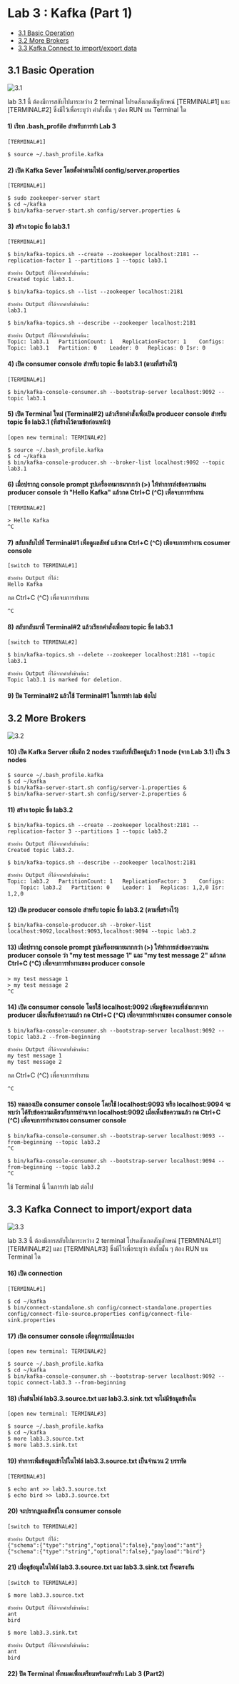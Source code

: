 # Lab 3 : Kafka (Part 1)

- [3.1 Basic Operation](#31-basic-operation)
- [3.2 More Brokers](#32-more-brokers)
- [3.3 Kafka Connect to import/export data](#33-kafka-connect-to-importexport-data)

## 3.1 Basic Operation

![3.1](https://github.com/innosoft-mis/de/blob/master/lab/img/kafka0301.png)

lab 3.1 นี้ ต้องมีการสลับไปมาระหว่าง 2 terminal โปรดสังเกตสัญลักษณ์ [TERMINAL#1] และ [TERMINAL#2] ซึ่งมีไว้เพื่อระบุว่า คำสั่งนั้น ๆ ต้อง RUN บน Terminal ใด

#### 1)	เรียก .bash_profile สำหรับการทำ Lab 3
```
[TERMINAL#1]

$ source ~/.bash_profile.kafka
```

#### 2)	เปิด Kafka Sever โดยตั้งค่าตามไฟล์ config/server.properties
```
[TERMINAL#1]

$ sudo zookeeper-server start
$ cd ~/kafka
$ bin/kafka-server-start.sh config/server.properties &
```

#### 3)	สร้าง topic ชื่อ lab3.1
```
[TERMINAL#1]

$ bin/kafka-topics.sh --create --zookeeper localhost:2181 --replication-factor 1 --partitions 1 --topic lab3.1

ตัวอย่าง Output ที่ได้จากคำสั่งข้างต้น:
Created topic lab3.1.

$ bin/kafka-topics.sh --list --zookeeper localhost:2181 

ตัวอย่าง Output ที่ได้จากคำสั่งข้างต้น:
lab3.1

$ bin/kafka-topics.sh --describe --zookeeper localhost:2181

ตัวอย่าง Output ที่ได้จากคำสั่งข้างต้น:
Topic: lab3.1	PartitionCount: 1	ReplicationFactor: 1	Configs: 
Topic: lab3.1	Partition: 0	Leader: 0	Replicas: 0	Isr: 0
```

#### 4)	เปิด consumer console สำหรับ topic ชื่อ lab3.1 (ตามที่สร้างไว้)
```
[TERMINAL#1]

$ bin/kafka-console-consumer.sh --bootstrap-server localhost:9092 --topic lab3.1
```
 
#### 5)	เปิด Terminal ใหม่ (Terminal#2) แล้วเรียกคำสั่งเพื่อเปิด producer console สำหรับ topic ชื่อ lab3.1 (ที่สร้างไว้ตามข้อก่อนหน้า) 
```
[open new terminal: TERMINAL#2]

$ source ~/.bash_profile.kafka
$ cd ~/kafka
$ bin/kafka-console-producer.sh --broker-list localhost:9092 --topic lab3.1
```
 
#### 6)	เมื่อปรากฎ console prompt รูปเครื่องหมายมากกว่า (>) ให้ทำการส่งข้อความผ่าน producer console ว่า  "Hello Kafka" แล้วกด Ctrl+C (^C) เพื่อจบการทำงาน
```
[TERMINAL#2]

> Hello Kafka
^C
```
 
#### 7)	สลับกลับไปที่ Terminal#1 เพื่อดูผลลัพธ์ แล้วกด Ctrl+C (^C) เพื่อจบการทำงาน cosumer console
```
[switch to TERMINAL#1]

ตัวอย่าง Output ที่ได้:
Hello Kafka
``` 
กด Ctrl+C (^C) เพื่อจบการทำงาน
```
^C
```

#### 8)	สลับกลับมาที่ Terminal#2 แล้วเรียกคำสั่งเพื่อลบ topic ชื่อ lab3.1
```
[switch to TERMINAL#2]

$ bin/kafka-topics.sh --delete --zookeeper localhost:2181 --topic lab3.1

ตัวอย่าง Output ที่ได้จากคำสั่งข้างต้น:
Topic lab3.1 is marked for deletion.
```

#### 9)	ปิด Terminal#2 แล้วใช้ Terminal#1 ในการทำ lab ต่อไป

## 3.2	More Brokers

![3.2](https://github.com/innosoft-mis/de/blob/master/lab/img/kafka0302.png)

#### 10) เปิด Kafka Server เพิ่มอีก 2 nodes รวมกับที่เปิดอยู่แล้ว 1 node (จาก Lab 3.1) เป็น 3 nodes
```
$ source ~/.bash_profile.kafka
$ cd ~/kafka
$ bin/kafka-server-start.sh config/server-1.properties &
$ bin/kafka-server-start.sh config/server-2.properties &
```
 
#### 11) สร้าง topic ชื่อ lab3.2
```
$ bin/kafka-topics.sh --create --zookeeper localhost:2181 --replication-factor 3 --partitions 1 --topic lab3.2

ตัวอย่าง Output ที่ได้จากคำสั่งข้างต้น:
Created topic lab3.2.

$ bin/kafka-topics.sh --describe --zookeeper localhost:2181

ตัวอย่าง Output ที่ได้จากคำสั่งข้างต้น:
Topic: lab3.2	PartitionCount: 1	ReplicationFactor: 3	Configs: 
	Topic: lab3.2	Partition: 0	Leader: 1	Replicas: 1,2,0	Isr: 1,2,0
```
 
#### 12) เปิด producer console สำหรับ topic ชื่อ lab3.2 (ตามที่สร้างไว้)
```
$ bin/kafka-console-producer.sh --broker-list localhost:9092,localhost:9093,localhost:9094 --topic lab3.2 
```

#### 13) เมื่อปรากฎ console prompt รูปเครื่องหมายมากกว่า (>) ให้ทำการส่งข้อความผ่าน producer console ว่า "my test message 1" และ "my test message 2" แล้วกด Ctrl+C (^C) เพื่อจบการทำงานของ producer console
```
> my test message 1
> my test message 2
^C
```
 
#### 14) เปิด consumer console โดยใช้ localhost:9092 เพิ่มดูข้อความที่ส่งมากจาก producer เมื่อเห็นข้อความแล้ว กด Ctrl+C (^C) เพื่อจบการทำงานของ consumer console
```
$ bin/kafka-console-consumer.sh --bootstrap-server localhost:9092 --topic lab3.2 --from-beginning 

ตัวอย่าง Output ที่ได้จากคำสั่งข้างต้น:
my test message 1
my test message 2
```
กด Ctrl+C (^C) เพื่อจบการทำงาน
```
^C
```

#### 15) ทดลองเปิด consumer console โดยใช้ localhost:9093 หรือ localhost:9094 จะพบว่า ได้รับข้อความเดียวกับการอ่านจาก localhost:9092 เมื่อเห็นข้อความแล้ว กด Ctrl+C (^C) เพื่อจบการทำงานของ consumer console
```
$ bin/kafka-console-consumer.sh --bootstrap-server localhost:9093 --from-beginning --topic lab3.2
^C

$ bin/kafka-console-consumer.sh --bootstrap-server localhost:9094 --from-beginning --topic lab3.2
^C
```
ใช้ Terminal นี้ ในการทำ lab ต่อไป

## 3.3 Kafka Connect to import/export data

![3.3](https://github.com/innosoft-mis/de/blob/master/lab/img/kafka0303.png)

lab 3.3 นี้ ต้องมีการสลับไปมาระหว่าง 2 terminal โปรดสังเกตสัญลักษณ์ [TERMINAL#1] [TERMINAL#2]  และ [TERMINAL#3] ซึ่งมีไว้เพื่อระบุว่า คำสั่งนั้น ๆ ต้อง RUN บน Terminal ใด

#### 16) เปิด connection
```
[TERMINAL#1]

$ cd ~/kafka
$ bin/connect-standalone.sh config/connect-standalone.properties config/connect-file-source.properties config/connect-file-sink.properties
```

#### 17) เปิด consumer console เพื่อดูการเปลี่ยนแปลง
```
[open new terminal: TERMINAL#2]

$ source ~/.bash_profile.kafka
$ cd ~/kafka
$ bin/kafka-console-consumer.sh --bootstrap-server localhost:9092 --topic connect-lab3.3 --from-beginning
```

#### 18) เริ่มต้นไฟล์ lab3.3.source.txt และ lab3.3.sink.txt จะไม่มีข้อมูลข้างใน
```
[open new terminal: TERMINAL#3]

$ source ~/.bash_profile.kafka
$ cd ~/kafka
$ more lab3.3.source.txt
$ more lab3.3.sink.txt
```

#### 19) ทำการเพิ่มข้อมูลเข้าไปในไฟล์ lab3.3.source.txt เป็นจำนวน 2 บรรทัด
```
[TERMINAL#3]

$ echo ant >> lab3.3.source.txt
$ echo bird >> lab3.3.source.txt
```

#### 20) จะปรากฎผลลัพธ์ใน consumer console
```
[switch to TERMINAL#2]

ตัวอย่าง Output ที่ได้:
{"schema":{"type":"string","optional":false},"payload":"ant"} 
{"schema":{"type":"string","optional":false},"payload":"bird"}
```

#### 21) เมื่อดูข้อมูลในไฟล์ lab3.3.source.txt และ lab3.3.sink.txt ก็จะตรงกัน
```
[switch to TERMINAL#3]

$ more lab3.3.source.txt

ตัวอย่าง Output ที่ได้จากคำสั่งข้างต้น:
ant
bird

$ more lab3.3.sink.txt

ตัวอย่าง Output ที่ได้จากคำสั่งข้างต้น:
ant
bird
```
 
#### 22) ปิด Terminal ทั้งหมดเพื่อเตรียมพร้อมสำหรับ Lab 3 (Part2)
